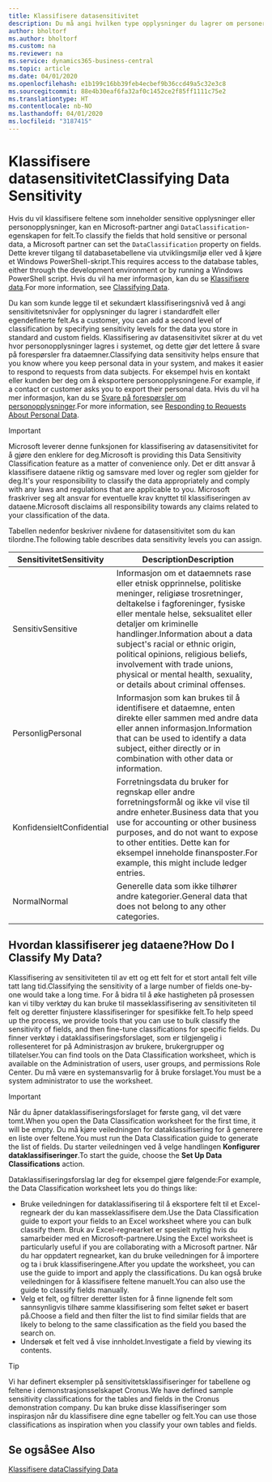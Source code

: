 ```yaml
---
title: Klassifisere datasensitivitet
description: Du må angi hvilken type opplysninger du lagrer om personer slik at du kan svare på forespørsler fra dataemner.
author: bholtorf
ms.author: bholtorf
ms.custom: na
ms.reviewer: na
ms.service: dynamics365-business-central
ms.topic: article
ms.date: 04/01/2020
ms.openlocfilehash: e1b199c16bb39feb4ecbef9b36ccd49a5c32e3c8
ms.sourcegitcommit: 88e4b30eaf6fa32af0c1452ce2f85ff1111c75e2
ms.translationtype: HT
ms.contentlocale: nb-NO
ms.lasthandoff: 04/01/2020
ms.locfileid: "3187415"
---
```

# <a name="classifying-data-sensitivity"></a><span data-ttu-id="408fa-103">Klassifisere datasensitivitet</span><span class="sxs-lookup"><span data-stu-id="408fa-103">Classifying Data Sensitivity</span></span>
<span data-ttu-id="408fa-104">Hvis du vil klassifisere feltene som inneholder sensitive opplysninger eller personopplysninger, kan en Microsoft-partner angi ```DataClassification```-egenskapen for felt.</span><span class="sxs-lookup"><span data-stu-id="408fa-104">To classify the fields that hold sensitive or personal data, a Microsoft partner can set the ```DataClassification``` property on fields.</span></span> <span data-ttu-id="408fa-105">Dette krever tilgang til databasetabellene via utviklingsmiljø eller ved å kjøre et Windows PowerShell-skript.</span><span class="sxs-lookup"><span data-stu-id="408fa-105">This requires access to the database tables, either through the development environment or by running a Windows PowerShell script.</span></span> <span data-ttu-id="408fa-106">Hvis du vil ha mer informasjon, kan du se [Klassifisere data](/dynamics365/business-central/dev-itpro/developer/devenv-classifying-data).</span><span class="sxs-lookup"><span data-stu-id="408fa-106">For more information, see [Classifying Data](/dynamics365/business-central/dev-itpro/developer/devenv-classifying-data).</span></span>  

<span data-ttu-id="408fa-107">Du kan som kunde legge til et sekundært klassifiseringsnivå ved å angi sensitivitetsnivåer for opplysninger du lagrer i standardfelt eller egendefinerte felt.</span><span class="sxs-lookup"><span data-stu-id="408fa-107">As a customer, you can add a second level of classification by specifying sensitivity levels for the data you store in standard and custom fields.</span></span> <span data-ttu-id="408fa-108">Klassifisering av datasensitivitet sikrer at du vet hvor personopplysninger lagres i systemet, og dette gjør det lettere å svare på forespørsler fra dataemner.</span><span class="sxs-lookup"><span data-stu-id="408fa-108">Classifying data sensitivity helps ensure that you know where you keep personal data in your system, and makes it easier to respond to requests from data subjects.</span></span> <span data-ttu-id="408fa-109">For eksempel hvis en kontakt eller kunden ber deg om å eksportere personopplysningene.</span><span class="sxs-lookup"><span data-stu-id="408fa-109">For example, if a contact or customer asks you to export their personal data.</span></span> <span data-ttu-id="408fa-110">Hvis du vil ha mer informasjon, kan du se [Svare på forespørsler om personopplysninger](admin-responding-to-requests-about-personal-data.md).</span><span class="sxs-lookup"><span data-stu-id="408fa-110">For more information, see [Responding to Requests About Personal Data](admin-responding-to-requests-about-personal-data.md).</span></span>

> [!Important]
> <span data-ttu-id="408fa-111">Microsoft leverer denne funksjonen for klassifisering av datasensitivitet for å gjøre den enklere for deg.</span><span class="sxs-lookup"><span data-stu-id="408fa-111">Microsoft is providing this Data Sensitivity Classification feature as a matter of convenience only.</span></span> <span data-ttu-id="408fa-112">Det er ditt ansvar å klassifisere dataene riktig og samsvare med lover og regler som gjelder for deg.</span><span class="sxs-lookup"><span data-stu-id="408fa-112">It's your responsibility to classify the data appropriately and comply with any laws and regulations that are applicable to you.</span></span> <span data-ttu-id="408fa-113">Microsoft fraskriver seg alt ansvar for eventuelle krav knyttet til klassifiseringen av dataene.</span><span class="sxs-lookup"><span data-stu-id="408fa-113">Microsoft disclaims all responsibility towards any claims related to your classification of the data.</span></span>  

<span data-ttu-id="408fa-114">Tabellen nedenfor beskriver nivåene for datasensitivitet som du kan tilordne.</span><span class="sxs-lookup"><span data-stu-id="408fa-114">The following table describes data sensitivity levels you can assign.</span></span>

|<span data-ttu-id="408fa-115">Sensitivitet</span><span class="sxs-lookup"><span data-stu-id="408fa-115">Sensitivity</span></span>|<span data-ttu-id="408fa-116">Description</span><span class="sxs-lookup"><span data-stu-id="408fa-116">Description</span></span>|
|----|----|
|<span data-ttu-id="408fa-117">Sensitiv</span><span class="sxs-lookup"><span data-stu-id="408fa-117">Sensitive</span></span> | <span data-ttu-id="408fa-118">Informasjon om et dataemnets rase eller etnisk opprinnelse, politiske meninger, religiøse trosretninger, deltakelse i fagforeninger, fysiske eller mentale helse, seksualitet eller detaljer om kriminelle handlinger.</span><span class="sxs-lookup"><span data-stu-id="408fa-118">Information about a data subject's racial or ethnic origin, political opinions, religious beliefs, involvement with trade unions, physical or mental health, sexuality, or details about criminal offenses.</span></span> |
|<span data-ttu-id="408fa-119">Personlig</span><span class="sxs-lookup"><span data-stu-id="408fa-119">Personal</span></span> | <span data-ttu-id="408fa-120">Informasjon som kan brukes til å identifisere et dataemne, enten direkte eller sammen med andre data eller annen informasjon.</span><span class="sxs-lookup"><span data-stu-id="408fa-120">Information that can be used to identify a data subject, either directly or in combination with other data or information.</span></span>|
|<span data-ttu-id="408fa-121">Konfidensielt</span><span class="sxs-lookup"><span data-stu-id="408fa-121">Confidential</span></span> | <span data-ttu-id="408fa-122">Forretningsdata du bruker for regnskap eller andre forretningsformål og ikke vil vise til andre enheter.</span><span class="sxs-lookup"><span data-stu-id="408fa-122">Business data that you use for accounting or other business purposes, and do not want to expose to other entities.</span></span> <span data-ttu-id="408fa-123">Dette kan for eksempel inneholde finansposter.</span><span class="sxs-lookup"><span data-stu-id="408fa-123">For example, this might include ledger entries.</span></span>|
|<span data-ttu-id="408fa-124">Normal</span><span class="sxs-lookup"><span data-stu-id="408fa-124">Normal</span></span> | <span data-ttu-id="408fa-125">Generelle data som ikke tilhører andre kategorier.</span><span class="sxs-lookup"><span data-stu-id="408fa-125">General data that does not belong to any other categories.</span></span>|

## <a name="how-do-i-classify-my-data"></a><span data-ttu-id="408fa-126">Hvordan klassifiserer jeg dataene?</span><span class="sxs-lookup"><span data-stu-id="408fa-126">How Do I Classify My Data?</span></span>
<span data-ttu-id="408fa-127">Klassifisering av sensitiviteten til av ett og ett felt for et stort antall felt ville tatt lang tid.</span><span class="sxs-lookup"><span data-stu-id="408fa-127">Classifying the sensitivity of a large number of fields one-by-one would take a long time.</span></span> <span data-ttu-id="408fa-128">For å bidra til å øke hastigheten på prosessen kan vi tilby verktøy du kan bruke til masseklassifisering av sensitiviteten til felt og deretter finjustere klassifiseringer for spesifikke felt.</span><span class="sxs-lookup"><span data-stu-id="408fa-128">To help speed up the process, we provide tools that you can use to bulk classify the sensitivity of fields, and then fine-tune classifications for specific fields.</span></span> <span data-ttu-id="408fa-129">Du finner verktøy i dataklassifiseringsforslaget, som er tilgjengelig i rollesenteret for på Administrasjon av brukere, brukergrupper og tillatelser.</span><span class="sxs-lookup"><span data-stu-id="408fa-129">You can find tools on the Data Classification worksheet, which is available on the Administration of users, user groups, and permissions Role Center.</span></span> <span data-ttu-id="408fa-130">Du må være en systemansvarlig for å bruke forslaget.</span><span class="sxs-lookup"><span data-stu-id="408fa-130">You must be a system administrator to use the worksheet.</span></span>

> [!Important]
> <span data-ttu-id="408fa-131">Når du åpner dataklassifiseringsforslaget for første gang, vil det være tomt.</span><span class="sxs-lookup"><span data-stu-id="408fa-131">When you open the Data Classification worksheet for the first time, it will be empty.</span></span> <span data-ttu-id="408fa-132">Du må kjøre veiledningen for dataklassifisering for å generere en liste over feltene.</span><span class="sxs-lookup"><span data-stu-id="408fa-132">You must run the Data Classification guide to generate the list of fields.</span></span> <span data-ttu-id="408fa-133">Du starter veiledningen ved å velge handlingen **Konfigurer dataklassifiseringer**.</span><span class="sxs-lookup"><span data-stu-id="408fa-133">To start the guide, choose the **Set Up Data Classifications** action.</span></span>

<span data-ttu-id="408fa-134">Dataklassifiseringsforslag lar deg for eksempel gjøre følgende:</span><span class="sxs-lookup"><span data-stu-id="408fa-134">For example, the Data Classification worksheet lets you do things like:</span></span>  

* <span data-ttu-id="408fa-135">Bruke veiledningen for dataklassifisering til å eksportere felt til et Excel-regneark der du kan masseklassifisere dem.</span><span class="sxs-lookup"><span data-stu-id="408fa-135">Use the Data Classification guide to export your fields to an Excel worksheet where you can bulk classify them.</span></span> <span data-ttu-id="408fa-136">Bruk av Excel-regnearket er spesielt nyttig hvis du samarbeider med en Microsoft-partnere.</span><span class="sxs-lookup"><span data-stu-id="408fa-136">Using the Excel worksheet is particularly useful if you are collaborating with a Microsoft partner.</span></span> <span data-ttu-id="408fa-137">Når du har oppdatert regnearket, kan du bruke veiledningen for å importere og ta i bruk klassifiseringene.</span><span class="sxs-lookup"><span data-stu-id="408fa-137">After you update the worksheet, you can use the guide to import and apply the classifications.</span></span> <span data-ttu-id="408fa-138">Du kan også bruke veiledningen for å klassifisere feltene manuelt.</span><span class="sxs-lookup"><span data-stu-id="408fa-138">You can also use the guide to classify fields manually.</span></span>  
* <span data-ttu-id="408fa-139">Velg et felt, og filtrer deretter listen for å finne lignende felt som sannsynligvis tilhøre samme klassifisering som feltet søket er basert på.</span><span class="sxs-lookup"><span data-stu-id="408fa-139">Choose a field and then filter the list to find similar fields that are likely to belong to the same classification as the field you based the search on.</span></span>  
* <span data-ttu-id="408fa-140">Undersøk et felt ved å vise innholdet.</span><span class="sxs-lookup"><span data-stu-id="408fa-140">Investigate a field by viewing its contents.</span></span>  

> [!Tip]
> <span data-ttu-id="408fa-141">Vi har definert eksempler på sensitivitetsklassifiseringer for tabellene og feltene i demonstrasjonsselskapet Cronus.</span><span class="sxs-lookup"><span data-stu-id="408fa-141">We have defined sample sensitivity classifications for the tables and fields in the Cronus demonstration company.</span></span> <span data-ttu-id="408fa-142">Du kan bruke disse klassifiseringer som inspirasjon når du klassifisere dine egne tabeller og felt.</span><span class="sxs-lookup"><span data-stu-id="408fa-142">You can use those classifications as inspiration when you classify your own tables and fields.</span></span>

## <a name="see-also"></a><span data-ttu-id="408fa-143">Se også</span><span class="sxs-lookup"><span data-stu-id="408fa-143">See Also</span></span>

[<span data-ttu-id="408fa-144">Klassifisere data</span><span class="sxs-lookup"><span data-stu-id="408fa-144">Classifying Data</span></span>](/dynamics365/business-central/dev-itpro/developer/devenv-classifying-data)  
